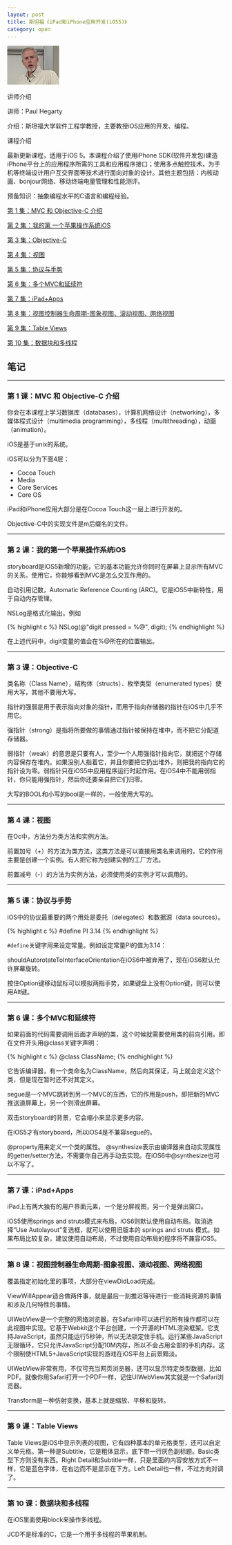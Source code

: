 ```yaml
---
layout: post
title: 斯坦福《iPad和iPhone应用开发(iOS5)》
category: open
---
```

<img class="cover" alt="201205231357294b512" src="/images/2013/01/201205231357294b512.jpg" width="120" height="90" />

讲师介绍

讲师：Paul Hegarty

介绍：斯坦福大学软件工程学教授，主要教授iOS应用的开发、编程。

课程介绍

最新更新课程，适用于iOS 5。本课程介绍了使用iPhone SDK(软件开发包)建造iPhone平台上的应用程序所需的工具和应用程序接口；使用多点触控技术，为手机等终端设计用户互交界面等技术进行面向对象的设计。其他主题包括：内核动画、bonjour网络、移动终端电量管理和性能测评。

预备知识：抽象编程水平的C语言和编程经验。

[第 1 集：MVC 和 Objective-C 介绍](#mvc--objective-c-)

[第 2 集：我的第 一个苹果操作系统iOS](#ios)

[第 3 集：Objective-C](#objective-c)

[第 4 集：视图](#section-1)

[第 5 集：协议与手势](#section-2)

[第 6 集：多个MVC和延续符](#mvc)

[第 7 集：iPad+Apps](#ipadapps)

[第 8 集：视图控制器生命周期-图象视图、滚动视图、网络视图](#section-3)

[第 9 集：Table Views](#table-views)

[第 10 集：数据块和多线程](#section-4)

## 笔记

---

### 第 1 课：MVC 和 Objective-C 介绍

你会在本课程上学习数据库（databases），计算机网络设计（networking），多媒体程式设计（multimedia programming），多线程（multithreading），动画（animation）。

iOS是基于unix的系统。

iOS可以分为下面4层：

* Cocoa Touch
* Media
* Core Services
* Core OS

iPad和iPhone应用大部分是在Cocoa Touch这一层上进行开发的。

Objective-C中的实现文件是m后缀名的文件。

---

### 第 2 课：我的第一个苹果操作系统iOS

storyboard是iOS5新增的功能，它的基本功能允许你同时在屏幕上显示所有MVC的关系。使用它，你能够看到MVC是怎么交互作用的。

自动引用记数，Automatic Reference Counting (ARC)。它是iOS5中新特性，用于自动内存管理。

NSLog是格式化输出。例如

{% highlight c %}
NSLog(@"digit pressed = %@", digit);
{% endhighlight %}

在上述代码中，digit变量的值会在%@所在的位置输出。

---

### 第 3 课：Objective-C

类名称（Class Name），结构体（structs）、枚举类型（enumerated types）使用大写，其他不要用大写。

指针的强弱是用于表示指向对象的指针，而用于指向存储器的指针在iOS中几乎不用它。

强指针（strong）是指将所要做的事情通过指针被保持在堆中，而不把它分配道存储器。

弱指针（weak）的意思是只要有人，至少一个人用强指针指向它，就把这个存储内容保存在堆内。如果没别人指着它，并且你要把它扔出堆外，则把我的指向它的指针设为零。弱指针只在iOS5中应用程序运行时起作用。在iOS4中不能用弱指针，你只能用强指针，然后你还要亲自把它们归零。

大写的BOOL和小写的bool是一样的，一般使用大写的。

---

### 第 4 课：视图

在Oc中，方法分为类方法和实例方法。

前置加号（+）的方法为类方法，这类方法是可以直接用类名来调用的，它的作用主要是创建一个实例。有人把它称为创建实例的工厂方法。

前置减号（-）的方法为实例方法，必须使用类的实例才可以调用的。

---

### 第 5 课：协议与手势

iOS中的协议最重要的两个用处是委托（delegates）和数据源（data sources）。

{% highlight c %}
#define PI 3.14
{% endhighlight %}

`#define`关键字用来设定常量。例如设定常量PI的值为3.14：

shouldAutorotateToInterfaceOrientation在iOS6中被弃用了，现在iOS6默认允许屏幕旋转。

按住Option键移动鼠标可以模拟两指手势，如果键盘上没有Option键，则可以使用Alt键。

---

### 第 6 课：多个MVC和延续符

如果前面的代码需要调用后面才声明的类，这个时候就需要使用类的前向引用。即在文件开头用@class关键字声明：

{% highlight c %}
@class ClassName;
{% endhighlight %}

它告诉编译器，有一个类命名为ClassName，然后向其保证，马上就会定义这个类，但是现在暂时还不对其定义。

segue是一个MVC跳转到另一个MVC的东西，它的作用是push，即把新的MVC推送道屏幕上，另一个则滑出屏幕。

双击storyboard的背景，它会缩小来显示更多内容。

在iOS5才有storyboard，所以iOS4是不兼容segue的。

@property用来定义一个类的属性。
@synthesize表示由编译器来自动实现属性的getter/setter方法，不需要你自己再手动去实现。在iOS6中@synthesize也可以不写了。

---

### 第 7 课：iPad+Apps

iPad上有两大独有的用户界面元素，一个是分屏视图，另一个是弹出窗口。

iOS5使用springs and struts模式来布局，iOS6则默认使用自动布局。取消选择“Use Autolayout”复选框，就可以使用旧版本的 springs and struts 模式。如果布局比较复杂，建议使用自动布局，不过使用自动布局的程序将不兼容iOS5。

---

### 第 8 课：视图控制器生命周期-图象视图、滚动视图、网络视图

覆盖指定初始化里的事项，大部分在viewDidLoad完成。

ViewWillAppear适合做两件事，就是最后一刻推迟等待进行一些消耗资源的事情和涉及几何特性的事情。

UIWebView是一个完整的网络浏览器，在Safari中可以进行的所有操作都可以在此视图中实现。它基于Webkit这个平台创建，一个开源的HTML渲染框架。它支持JavaScript，虽然只能运行5秒钟，所以无法锁定住手机。运行某些JavaScript无限循环，它只允许JavaScript分配10M内存，所以不会占用全部的手机内存。这个限制使HTML5+JavaScript实现的游戏在iOS平台上前景黯淡。

UIWebView非常有用，不仅可充当网页浏览器，还可以显示特定类型数据，比如PDF。就像你用Safari打开一个PDF一样，记住UIWebView其实就是一个Safari浏览器。

Transform是一种仿射变换，基本上就是缩放、平移和旋转。

---

### 第 9 课：Table Views

Table Views是iOS中显示列表的视图，它有四种基本的单元格类型，还可以自定义单元格。第一种是Subtitle，它是粗体显示，底下带一行灰色副标题。Basic类型下方则没有东西。Right Detail和Subtitle一样，只是里面的内容安放方式不一样，它是蓝色字体，在右边而不是显示在下方。Left Detail也一样，不过方向对调了。

---

### 第 10 课：数据块和多线程

在iOS里面使用block来操作多线程。

JCD不是标准的C，它是一个用于多线程的苹果机制。